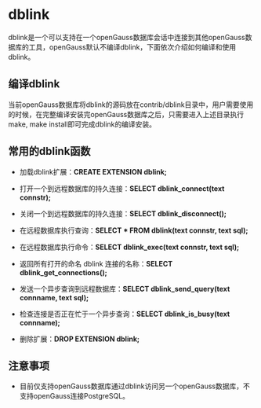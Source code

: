 # dblink<a name="ZH-CN_TOPIC_0272283427"></a>

dblink是一个可以支持在一个openGauss数据库会话中连接到其他openGauss数据库的工具，openGauss默认不编译dblink，下面依次介绍如何编译和使用dblink。

## 编译dblink<a name="section206261540193912"></a>

当前openGauss数据库将dblink的源码放在contrib/dblink目录中，用户需要使用的时候，在完整编译安装完openGauss数据库之后，只需要进入上述目录执行make, make install即可完成dblink的编译安装。

## 常用的dblink函数<a name="section1776874817393"></a>

-   加载dblink扩展：**CREATE EXTENSION dblink;**

-   打开一个到远程数据库的持久连接：**SELECT dblink_connect(text connstr);**

-   关闭一个到远程数据库的持久连接：**SELECT dblink_disconnect();**

-   在远程数据库执行查询：**SELECT * FROM dblink(text connstr, text sql);** 

-   在远程数据库执行命令：**SELECT dblink_exec(text connstr, text sql);**

-   返回所有打开的命名 dblink 连接的名称：**SELECT dblink_get_connections();**

-   发送一个异步查询到远程数据库：**SELECT dblink_send_query(text connname, text sql);**

-   检查连接是否正在忙于一个异步查询：**SELECT dblink_is_busy(text connname);**

-   删除扩展：**DROP EXTENSION dblink;**

## 注意事项<a name="section17197204403"></a>

-   目前仅支持openGauss数据库通过dblink访问另一个openGauss数据库，不支持openGauss连接PostgreSQL。


